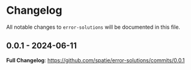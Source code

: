 # Changelog

All notable changes to `error-solutions` will be documented in this file.

## 0.0.1 - 2024-06-11

**Full Changelog**: https://github.com/spatie/error-solutions/commits/0.0.1
